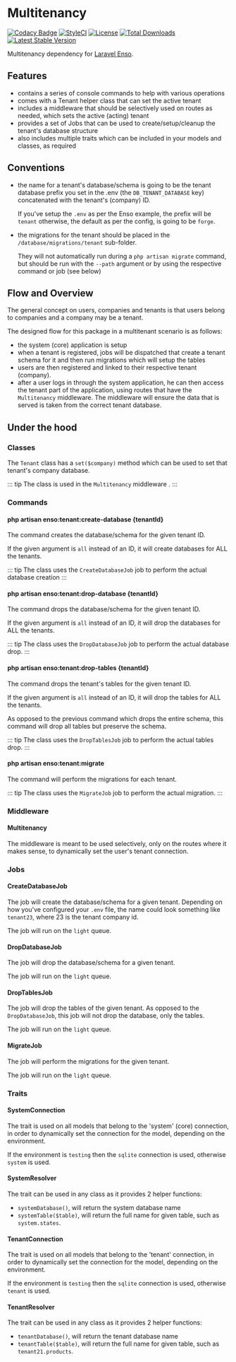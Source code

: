 # Multitenancy

[![Codacy Badge](https://api.codacy.com/project/badge/Grade/dc3819bf2c654b3d8dcaaed8898b214f)](https://www.codacy.com/app/laravel-enso/ActionLogger?utm_source=github.com&amp;utm_medium=referral&amp;utm_content=laravel-enso/ActionLogger&amp;utm_campaign=Badge_Grade)
[![StyleCI](https://styleci.io/repos/85554059/shield?branch=master)](https://styleci.io/repos/85554059)
[![License](https://poser.pugx.org/laravel-enso/multitenancy/license)](https://packagist.org/packages/laravel-enso/multitenancy)
[![Total Downloads](https://poser.pugx.org/laravel-enso/multitenancy/downloads)](https://packagist.org/packages/laravel-enso/multitenancy)
[![Latest Stable Version](https://poser.pugx.org/laravel-enso/multitenancy/version)](https://packagist.org/packages/laravel-enso/multitenancy)

Multitenancy dependency for [Laravel Enso](https://laravel-enso.com).

## Features
- contains a series of console commands to help with various operations
- comes with a Tenant helper class that can set the active tenant
- includes a middleware that should be selectively used on routes as needed, 
which sets the active (acting) tenant
- provides a set of Jobs that can be used to create/setup/cleanup the tenant's database structure
- also includes multiple traits which can be included in your models and classes, as required 

## Conventions

- the name for a tenant's database/schema is going to be the tenant database prefix you set in the .env 
(the `DB_TENANT_DATABASE` key) concatenated with the tenant's (company) ID.

    If you've setup the `.env` as per the Enso example, the prefix will be `tenant` otherwise, the default as 
    per the config, is going to be `forge`. 

- the migrations for the tenant should be placed in the `/database/migrations/tenant` sub-folder. 

    They will not automatically run during a `php artisan migrate` command, 
    but should be run with the `--path` argument or by using the respective command or job (see below)

## Flow and Overview

The general concept on users, companies and tenants is that users belong to companies and a company 
may be a tenant.

The designed flow for this package in a multitenant scenario is as follows:
- the system (core) application is setup
- when a tenant is registered, jobs will be dispatched that create a tenant schema for it and then
run migrations which will setup the tables
- users are then registered and linked to their respective tenant (company).
- after a user logs in through the system application, he can then access the tenant part of the application, 
using routes that have the `Multitenancy` middleware. The middleware will ensure the data that is served is 
taken from the correct tenant database.

## Under the hood

### Classes

The `Tenant` class has a `set($company)` method which can be used to set that tenant's company 
database.

::: tip
The class is used in the `Multitenancy` middleware .
:::

### Commands

#### php artisan enso:tenant:create-database {tenantId}

The command creates the database/schema for the given tenant ID.

If the given argument is `all` instead of an ID, it will create databases for ALL the tenants.

::: tip
The class uses the `CreateDatabaseJob` job to perform the actual database creation
:::

#### php artisan enso:tenant:drop-database {tenantId}

The command drops the database/schema for the given tenant ID.

If the given argument is `all` instead of an ID, it will drop the databases for ALL the tenants.

::: tip
The class uses the `DropDatabaseJob` job to perform the actual database drop.
:::

#### php artisan enso:tenant:drop-tables {tenantId}

The command drops the tenant's tables for the given tenant ID.

If the given argument is `all` instead of an ID, it will drop the tables for ALL the tenants.

As opposed to the previous command which drops the entire schema, this command will drop all tables 
but preserve the schema.

::: tip
The class uses the `DropTablesJob` job to perform the actual tables drop.
:::

#### php artisan enso:tenant:migrate

The command will perform the migrations for each tenant.

::: tip
The class uses the `MigrateJob` job to perform the actual migration.
:::

### Middleware

#### Multitenancy

The middleware is meant to be used selectively, only on the routes where it makes sense,
to dynamically set the user's tenant connection.

### Jobs

#### CreateDatabaseJob

The job will create the database/schema for a given tenant. Depending on how you've configured your `.env` file,
the name could look something like `tenant23`, where 23 is the tenant company id. 

The job will run on the `light` queue. 

#### DropDatabaseJob

The job will drop the database/schema for a given tenant.  

The job will run on the `light` queue. 

#### DropTablesJob

The job will drop the tables of the given tenant. As opposed to the `DropDatabaseJob`, this job will not
drop the database, only the tables.

The job will run on the `light` queue. 

#### MigrateJob

The job will perform the migrations for the given tenant.

The job will run on the `light` queue.

### Traits

#### SystemConnection 

The trait is used on all models that belong to the 'system' (core) connection, in order to dynamically 
set the connection for the model, depending on the environment.

If the environment is `testing` then the `sqlite` connection is used, otherwise `system` is used.

#### SystemResolver 

The trait can be used in any class as it provides 2 helper functions:
- `systemDatabase()`, will return the system database name
- `systemTable($table)`, will return the full name for given table, such as `system.states`.

#### TenantConnection 

The trait is used on all models that belong to the 'tenant' connection, in order to dynamically 
set the connection for the model, depending on the environment.

If the environment is `testing` then the `sqlite` connection is used, otherwise `tenant` is used.

#### TenantResolver 

The trait can be used in any class as it provides 2 helper functions:
- `tenantDatabase()`, will return the tenant database name
- `tenantTable($table)`, will return the full name for given table, such as `tenant21.products`.
